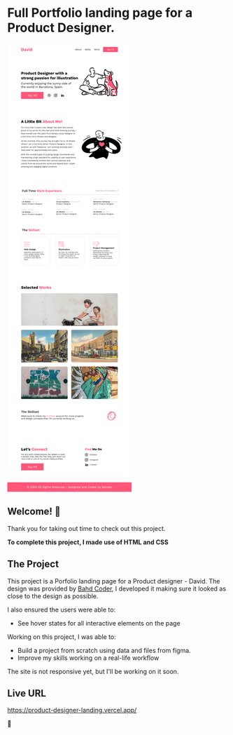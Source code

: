 # Full Portfolio landing page for a Product Designer.

![Design preview for the porfolio](./design/Portfolio.png)

## Welcome! 👋

Thank you for taking out time to check out this project.

**To complete this project, I made use of HTML and CSS**

## The Project

This project is a Porfolio landing page for a Product designer - David. The design was provided by [Bahd Coder](https://twitter.com/bahdcoder), I developed it making sure it looked as close to the design as possible.

I also ensured the users were able to:

- See hover states for all interactive elements on the page

Working on this project, I was able to:

- Build a project from scratch using data and files from figma.
- Improve my skills working on a real-life workflow

The site is not responsive yet, but I'll be working on it soon.

## Live URL

https://product-designer-landing.vercel.app/

🚀
